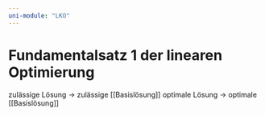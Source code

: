 ```yaml
---
uni-module: "LKO"
---
```


# Fundamentalsatz 1 der linearen Optimierung

zulässige Lösung → zulässige [[Basislösung]]
optimale Lösung → optimale [[Basislösung]]
